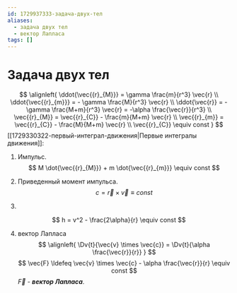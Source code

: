```yaml
---
id: 1729937333-задача-двух-тел
aliases:
  - задача двух тел
  - вектор Лапласа
tags: []
---
```


# Задача двух тел

$$
\alignleft{
\ddot{\vec{{r}_{M}}} = \gamma \frac{m}{r^3} \vec{r} \\
\ddot{\vec{{r}_{m}}} = - \gamma \frac{M}{r^3} \vec{r} \\
\ddot{\vec{r}} = - \gamma \frac{M+m}{r^3} \vec{r} = -\alpha \frac{\vec{r}}{r^3} \\
\vec{{r}_{M}} = \vec{{r}_{C}} - \frac{m}{M+m} \vec{r} \\
\vec{{r}_{m}} = \vec{{r}_{C}} - \frac{M}{M+m} \vec{r} \\
\vec{{r}_{C}} \equiv const
}
$$
[[1729330322-первый-интеграл-движения|Первые интегралы движения]]:
1. Импульс.
$$
M \dot{\vec{{r}_{M}}} + m \dot{\vec{{r}_{m}}} \equiv const
$$

2. Приведенный момент импульса.
$$
c = \vec{r} \times \vec{v} \equiv const
$$

3. 
$$
h = v^2 - \frac{2\alpha}{r} \equiv const
$$

4. вектор Лапласа
$$
\alignleft{
\Dv{t}{\vec{v} \times \vec{c}} = \Dv{t}{\alpha \frac{\vec{r}}{r}}
}
$$
$$
\vec{F} \ldefeq \vec{v} \times \vec{c} - \alpha \frac{\vec{r}}{r} \equiv const
$$
$\vec{F}$ - ***вектор Лапласа***.
